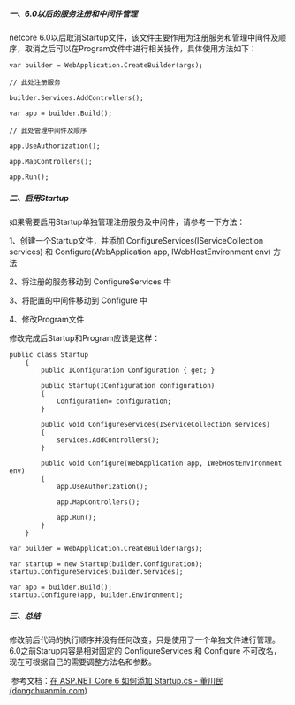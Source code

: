 ##### 一、6.0以后的服务注册和中间件管理

netcore 6.0以后取消Startup文件，该文件主要作用为注册服务和管理中间件及顺序，取消之后可以在Program文件中进行相关操作，具体使用方法如下：

``` var builder = WebApplication.CreateBuilder(args);
var builder = WebApplication.CreateBuilder(args);

// 此处注册服务

builder.Services.AddControllers();

var app = builder.Build();

// 此处管理中间件及顺序

app.UseAuthorization();

app.MapControllers();

app.Run();
```

##### 二、启用Startup

如果需要启用Startup单独管理注册服务及中间件，请参考一下方法：

1、创建一个Startup文件，并添加 ConfigureServices(IServiceCollection services) 和 Configure(WebApplication app, IWebHostEnvironment env) 方法

2、将注册的服务移动到 ConfigureServices  中

3、将配置的中间件移动到 Configure 中

4、修改Program文件

修改完成后Startup和Program应该是这样：

``` 
public class Startup
    {
        public IConfiguration Configuration { get; }

        public Startup(IConfiguration configuration)
        {
            Configuration= configuration;
        }

        public void ConfigureServices(IServiceCollection services)
        {
            services.AddControllers();
        }

        public void Configure(WebApplication app, IWebHostEnvironment env)
        {
            app.UseAuthorization();

            app.MapControllers();

            app.Run();
        }
    }
```

```
var builder = WebApplication.CreateBuilder(args);

var startup = new Startup(builder.Configuration);
startup.ConfigureServices(builder.Services);

var app = builder.Build();
startup.Configure(app, builder.Environment);
```

##### 三、总结

​	修改前后代码的执行顺序并没有任何改变，只是使用了一个单独文件进行管理。6.0之前Starup内容是相对固定的 ConfigureServices  和 Configure 不可改名，现在可根据自己的需要调整方法名和参数。

​	参考文档：[在 ASP.NET Core 6 如何添加 Startup.cs - 董川民 (dongchuanmin.com)](https://www.dongchuanmin.com/net/2692.html)

